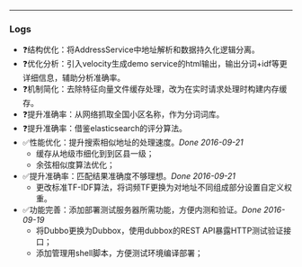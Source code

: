 --------------
### Logs
* ❓结构优化：将AddressService中地址解析和数据持久化逻辑分离。
* ❓优化分析：引入velocity生成demo service的html输出，输出分词+idf等更详细信息，辅助分析准确率。
* ❓机制简化：去除特征向量文件缓存处理，改为在实时请求处理时构建内存缓存。
* ❓提升准确率：从网络抓取全国小区名称，作为分词词库。
* ❓提升准确率：借鉴elasticsearch的评分算法。
* ✅性能优化：提升搜索相似地址的处理速度。_Done 2016-09-21_
    * 缓存从地级市细化到到区县一级；
    * 余弦相似度算法优化；
* ✅提升准确率：匹配结果准确度不够理想。_Done 2016-09-21_
	* 更改标准TF-IDF算法，将词频TF更换为对地址不同组成部分设置自定义权重。
* ✅功能完善：添加部署测试服务器所需功能，方便内测和验证。_Done 2016-09-19_
    * 将Dubbo更换为Dubbox，使用dubbox的REST API暴露HTTP测试验证接口；
    * 添加管理用shell脚本，方便测试环境编译部署；